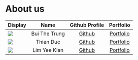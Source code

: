 # About us

Display |     Name      |             Github Profile              | Portfolio 
--------|:-------------:|:---------------------------------------:|:---------:
![](https://avatars.githubusercontent.com/u/123711939?v=4) | Bui The Trung | [Github](https://github.com/TrungBui32) | [Portfolio](docs/team/trungbui.md)
![](https://avatars.githubusercontent.com/u/142168995?v=4) | Thien Duc | [Github](https://github.com/ThienDuc3112) | [Portfolio](docs/team/thienduc.md)
![](https://nusescholars.com/wp-content/uploads/2024/01/screenshot-2023-08-22-at-17-10-39-40yeekian-e280a2_yee-kian-lim.png) | Lim Yee Kian | [Github](https://github.com/yeekian) | [Portfolio](docs/team/yeekian.md)
